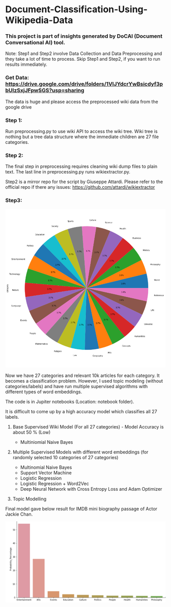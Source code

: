 

# Document-Classification-Using-Wikipedia-Data

### This project is part of insights generated by DoCAI (Document Conversational AI) tool.

Note: Step1 and Step2 involve Data Collection and Data Preprocessing and they take a lot of time to process. Skip Step1 and Step2, if you want to run results immediately.

### Get Data: https://drive.google.com/drive/folders/1VIJYdcrYwBsicdyf3pbUIzSxjJFpwSGS?usp=sharing 
The data is huge and please access the preprocessed wiki data from the google drive 

### Step 1:

Run preprocessing.py to use wiki API to access the wiki tree. Wiki tree is nothing but a tree data structure where the immediate children are 27 file categories.

### Step 2:

The final step in preprocessing requires cleaning wiki dump files to plain text. The last line in preprocessing.py runs wikiextractor.py.

Step2 is a mirror repo for the script by Giuseppe Attardi.
Please refer to the official repo if there any issues: https://github.com/attardi/wikiextractor

### Step3:

![categories Logo](/images/Distribution.png)

Now we have 27 categories and relevant 10k articles for each category. It becomes a classification problem. However, I used topic modeling (without categories/labels) and have run multiple supervised algorithms with different types of word embeddings.

The code is in Jupiter notebooks (Location: notebook folder).

It is difficult to come up by a high accuracy model which classifies all 27 labels.  

1. Base Supervised Wiki Model (For all 27 categories) - Model Accuracy is about 50 % (Low)
    - Multiniomial Naive Bayes
    
2. Multiple Supervised Models with different word embeddings (for randomly selected 10 categories of 27 categories)
    - Multinomial Naive Bayes
    - Support Vector Machine
    - Logistic Regression
    - Logistic Regression + Word2Vec 
    - Deep Neural Network with Cross Entropy Loss and Adam Optimizer
    
3. Topic Modelling

Final model gave below result for IMDB mini biography passage of Actor Jackie Chan.

![categories Logo](/images/JC.png)


